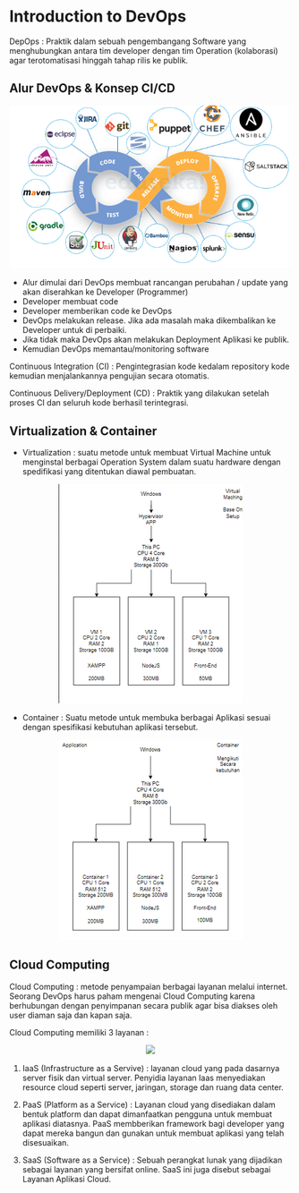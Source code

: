 # Introduction to DevOps

DepOps : Praktik dalam sebuah pengembangang Software yang menghubungkan antara tim developer dengan tim Operation (kolaborasi) agar terotomatisasi hinggah tahap rilis ke publik.

## Alur DevOps & Konsep CI/CD

<p align="center"><img src="./assets/week-1/DevOps.png"/></p>

- Alur dimulai dari DevOps membuat rancangan perubahan / update yang akan diserahkan ke Developer (Programmer)
- Developer membuat code
- Developer memberikan code ke DevOps
- DevOps melakukan release. Jika ada masalah maka dikembalikan ke Developer untuk di perbaiki.
- Jika tidak maka DevOps akan melakukan Deployment Aplikasi ke publik.
- Kemudian DevOps memantau/monitoring software

Continuous Integration (CI) : Pengintegrasian kode kedalam repository kode kemudian menjalankannya pengujian secara otomatis.

Continuous Delivery/Deployment (CD) : Praktik yang dilakukan setelah proses CI dan seluruh kode berhasil terintegrasi.

## Virtualization & Container

- Virtualization : suatu metode untuk membuat Virtual Machine untuk menginstal berbagai Operation System dalam suatu hardware dengan spedifikasi yang ditentukan diawal pembuatan.

<p align="center"><img src="./assets/week-1/Virtual Machine.png"/></p>

- Container : Suatu metode untuk membuka berbagai Aplikasi sesuai dengan spesifikasi kebutuhan aplikasi tersebut.

<p align="center"><img src="./assets/week-1/Container.png"/></p>


## Cloud Computing

Cloud Computing : metode penyampaian berbagai layanan melalui internet. Seorang DevOps harus paham mengenai Cloud Computing karena  berhubungan dengan penyimpanan secara publik agar bisa diakses oleh user diaman saja dan kapan saja.

Cloud Computing memiliki 3 layanan :

<p align="center"><img src="./assets/week-1/Cloud-computing.png"/></p>

1. IaaS (Infrastructure as a Servive) : layanan cloud yang pada dasarnya server fisik dan virtual server. Penyidia layanan Iaas menyediakan resource cloud seperti server, jaringan, storage dan ruang data center.

2. PaaS (Platform as a Service) : Layanan cloud yang disediakan dalam bentuk platform dan dapat dimanfaatkan pengguna untuk membuat aplikasi diatasnya. PaaS membberikan framework bagi developer yang dapat mereka bangun dan gunakan untuk membuat aplikasi yang telah disesuaikan.

3. SaaS (Software as a Service) : Sebuah perangkat lunak yang dijadikan sebagai layanan yang bersifat online. SaaS ini juga disebut sebagai Layanan Aplikasi Cloud.